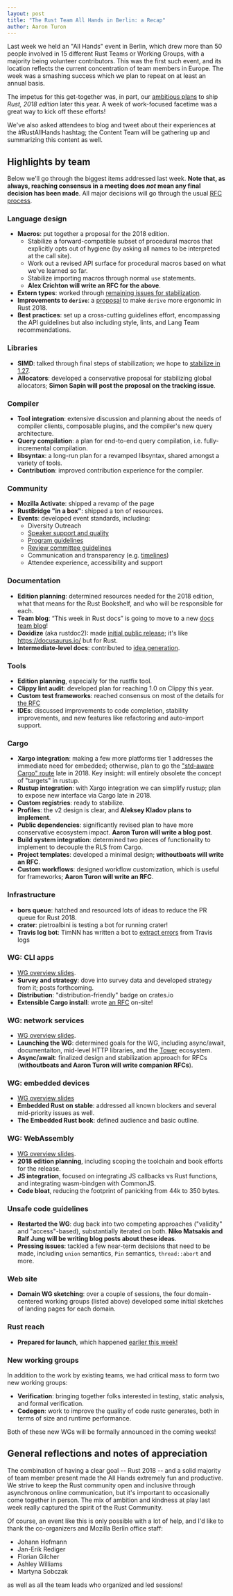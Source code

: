 ```yaml
---
layout: post
title: "The Rust Team All Hands in Berlin: a Recap"
author: Aaron Turon
---
```


Last week we held an "All Hands" event in Berlin, which drew more than 50 people
involved in 15 different Rust Teams or Working Groups, with a majority being
volunteer contributors. This was the first such event, and its location reflects
the current concentration of team members in Europe. The week was a smashing
success which we plan to repeat on at least an annual basis.

The impetus for this get-together was, in part, our [ambitious plans] to ship
*Rust, 2018 edition* later this year. A week of work-focused facetime was a
great way to kick off these efforts!

We've also asked attendees to blog and tweet about their experiences at the
#RustAllHands hashtag; the Content Team will be gathering up and summarizing
this content as well.

[ambitious plans]: https://blog.rust-lang.org/2018/03/12/roadmap.html

## Highlights by team

Below we'll go through the biggest items addressed last week. **Note
that, as always, reaching consensus in a meeting does *not* mean any final
decision has been made**. All major decisions will go through the usual [RFC
process].

[RFC process]: https://github.com/rust-lang/rfcs

### Language design

- **Macros**: put together a proposal for the 2018 edition.
  - Stabilize a forward-compatible subset of procedural macros that explicitly
    opts out of hygiene (by asking all names to be interpreted at the call
    site).
  - Work out a revised API surface for procedural macros based on what we've learned so far.
  - Stabilize importing macros through normal `use` statements.
  - **Alex Crichton will write an RFC for the above**.
- **Extern types**: worked through [remaining issues for stabilization](https://github.com/rust-lang/rust/issues/43467#issuecomment-377521693).
- **Improvements to `derive`**: a [proposal](https://github.com/rust-lang/rfcs/pull/2385) to make `derive` more ergonomic in Rust 2018.
- **Best practices**: set up a cross-cutting guidelines effort, encompassing the
  API guidelines but also including style, lints, and Lang Team recommendations.

### Libraries

- **SIMD**: talked through final steps of stabilization; we hope to [stabilize in 1.27](https://github.com/rust-lang/rust/issues/48556#issuecomment-378184312).
- **Allocators**: developed a conservative proposal for stabilizing global allocators; **Simon Sapin will post the proposal on the tracking issue**.

### Compiler

- **Tool integration**: extensive discussion and planning about the needs of
  compiler clients, composable plugins, and the compiler's new query
  architecture.
- **Query compilation**: a plan for end-to-end query compilation, i.e. fully-incremental compilation.
- **libsyntax**: a long-run plan for a revamped libsyntax, shared amongst a variety of tools.
- **Contribution**: improved contribution experience for the compiler.

### Community

- **Mozilla Activate**: shipped a revamp of the page
- **RustBridge "in a box"**: shipped a ton of resources.
- **Events**: developed event standards, including:
  - Diversity Outreach
  - [Speaker support and quality](https://github.com/rust-community/events-team/pull/18)
  - [Program guidelines](https://github.com/rust-community/events-team/pull/19)
  - [Review committee guidelines](https://github.com/rust-community/events-team/pull/20)
  - Communication and transparency (e.g. [timelines](https://github.com/rust-community/events-team/pull/22))
  - Attendee experience, accessibility and support

### Documentation

- **Edition planning**: determined resources needed for the 2018 edition, what
  that means for the Rust Bookshelf, and who will be responsible for each.
- **Team blog**: “This week in Rust docs” is going to move to a new [docs team blog](https://rust-docs.github.io/blog/)!
- **Doxidize** (aka rustdoc2): made [initial public release](https://github.com/steveklabnik/doxidize); it's like https://docusaurus.io/ but for Rust.
- **Intermediate-level docs**: contributed to [idea generation](https://github.com/rust-docs/team/issues/8).

### Tools

- **Edition planning**, especially for the rustfix tool.
- **Clippy lint audit**: developed plan for reaching 1.0 on Clippy this year.
- **Custom test frameworks**: reached consensus on most of the details for [the RFC](https://github.com/rust-lang/rfcs/pull/2318)
- **IDEs**: discussed improvements to code completion, stability
  improvements, and new features like refactoring and auto-import support.

### Cargo

- **Xargo integration**: making a few more platforms tier 1 addresses the
  immediate need for embedded; otherwise, plan to go
  the
  ["std-aware Cargo" route](https://github.com/rust-lang/rfcs/pull/1133#issuecomment-362355002) late
  in 2018. Key insight: will entirely obsolete the concept of "targets" in rustup.
- **Rustup integration**: with Xargo integration we can simplify rustup; plan to
  expose new interface via Cargo late in 2018.
- **Custom registries**: ready to stabilize.
- **Profiles**: the v2 design is clear, and **Aleksey Kladov plans to implement**.
- **Public dependencies**: significantly revised plan to have more conservative ecosystem impact. **Aaron Turon will write a blog post**.
- **Build system integration**: determined two pieces of functionality to implement to decouple the RLS from Cargo.
- **Project templates**: developed a minimal design; **withoutboats will write an RFC**.
- **Custom workflows**: designed workflow customization, which is useful for frameworks; **Aaron Turon will write an  RFC**.

### Infrastructure

- **bors queue**: hatched and resourced lots of ideas to reduce the PR queue for Rust 2018.
- **crater**: pietroalbini is testing a bot for running crater!
- **Travis log bot**: TimNN has written a bot to [extract errors] from Travis logs

[extract errors]: https://github.com/rust-lang/rust/pull/49513#issuecomment-377538323

### WG: CLI apps

- [WG overview slides](https://git.io/rust-all-hands-cli).
- **Survey and strategy**: dove into survey data and developed strategy from it; posts forthcoming.
- **Distribution**: "distribution-friendly" badge on crates.io
- **Extensible Cargo install**: wrote [an RFC](https://github.com/rust-lang/rfcs/pull/2376) on-site!

### WG: network services

- [WG overview slides](https://gist.github.com/withoutboats/6d4c4639b286d3da19d89d8af82d82d7).
- **Launching the WG**: determined goals for the WG, including async/await, documentaiton, mid-level HTTP libraries, and the [Tower](https://github.com/tower-rs/tower) ecosystem.
- **Async/await**: finalized design and stabilization approach for RFCs (**withoutboats and Aaron Turon will write companion RFCs**).

### WG: embedded devices

- [WG overview slides](https://github.com/japaric/all-hands-2018-embedded)
- **Embedded Rust on stable**: addressed all known blockers and several mid-priority issues as well.
- **The Embedded Rust book**: defined audience and basic outline.

### WG: WebAssembly

- [WG overview slides](https://gist.github.com/fitzgen/700e134cffe9a8438524f0a39810a4d0).
- **2018 edition planning**, including scoping the toolchain and book efforts for the release.
- **JS integration**, focused on integrating JS callbacks vs Rust functions, and integrating wasm-bindgen with CommonJS.
- **Code bloat**, reducing the footprint of panicking from 44k to 350 bytes.

### Unsafe code guidelines

- **Restarted the WG**: dug back into two competing approaches ("validity" and
  "access"-based), substantially iterated on both. **Niko Matsakis and Ralf Jung
  will be writing blog posts about these ideas**.
- **Pressing issues**: tackled a few near-term decisions that need to be made,
  including `union` semantics, `Pin` semantics, `thread::abort` and more.

### Web site

- **Domain WG sketching**: over a couple of sessions, the four domain-centered
  working groups (listed above) developed some initial sketches of landing pages
  for each domain.

### Rust reach

- **Prepared for launch**, which happened [earlier this week!](https://blog.rust-lang.org/2018/04/02/Increasing-Rusts-Reach-2018.html)

### New working groups

In addition to the work by existing teams, we had critical mass to form two new working groups:

- **Verification**: bringing together folks interested in testing, static analysis, and formal verification.
- **Codegen**: work to improve the quality of code rustc generates, both in terms of size and runtime performance.

Both of these new WGs will be formally announced in the coming weeks!

## General reflections and notes of appreciation

The combination of having a clear goal -- Rust 2018 -- and a solid majority of
team member present made the All Hands extremely fun and productive. We strive
to keep the Rust community open and inclusive through asynchronous online
communication, but it's important to occasionally come together in person. The
mix of ambition and kindness at play last week really captured the spirit of the
Rust Community.

Of course, an event like this is only possible with a lot of help, and I'd like
to thank the co-organizers and Mozilla Berlin office staff:

- Johann Hofmann
- Jan-Erik Rediger
- Florian Gilcher
- Ashley Williams
- Martyna Sobczak

as well as all the team leads who organized and led sessions!

